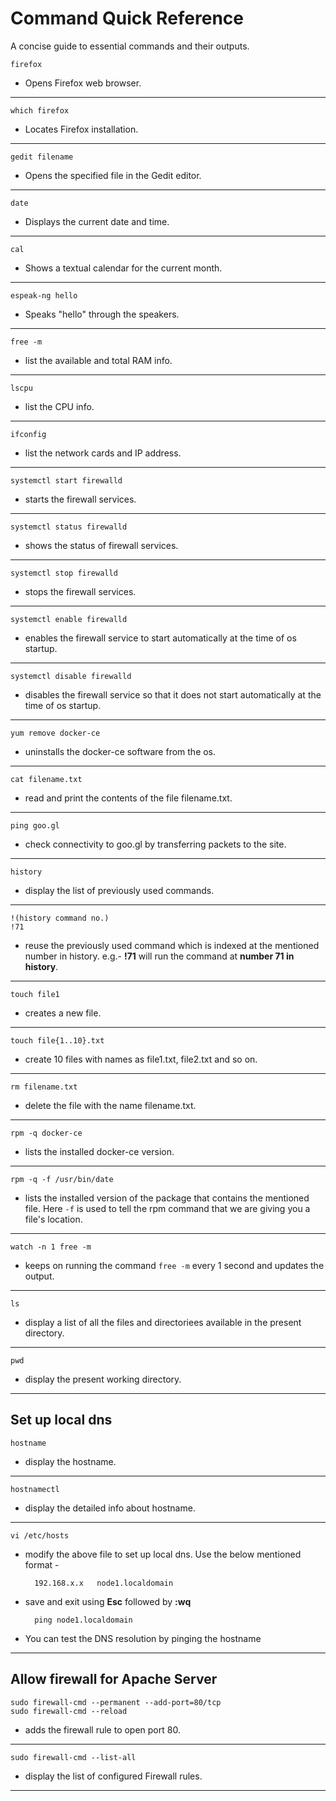 # Command Quick Reference

A concise guide to essential commands and their outputs.


    firefox
- Opens Firefox web browser.
---



    which firefox
- Locates Firefox installation.
---




    gedit filename    
- Opens the specified file in the Gedit editor.
---



    date    
- Displays the current date and time.
---


    cal    
- Shows a textual calendar for the current month.
---



    espeak-ng hello    
- Speaks "hello" through the speakers.
---


    free -m    
- list the available and total RAM info.
---


    lscpu    
- list the CPU info.
---



    ifconfig    
- list the network cards and IP address.
---




    systemctl start firewalld    
- starts the firewall services.
---

    systemctl status firewalld    
- shows the status of firewall services.
---



    systemctl stop firewalld    
- stops the firewall services.
---



    systemctl enable firewalld    
- enables the firewall service to start automatically at the time of os startup.
---


    systemctl disable firewalld    
- disables the firewall service so that it does not start automatically at the time of os startup.
---


    yum remove docker-ce    
- uninstalls the docker-ce software from the os.
---



    cat filename.txt    
- read and print the contents of the file filename.txt.
---



    ping goo.gl    
- check connectivity to goo.gl by transferring packets to the site.
---


    history    
- display the list of previously used commands.
---

    !(history command no.)
    !71   
- reuse the previously used command which is indexed at the mentioned number in history. e.g.- **!71** will run the command at **number 71 in history**.
---



    touch file1    
- creates a new file.
---

    touch file{1..10}.txt    
- create 10 files with names as file1.txt, file2.txt and so on.
---

    rm filename.txt    
- delete the file with the name filename.txt.
---



    rpm -q docker-ce    
- lists the installed docker-ce version.
---


    rpm -q -f /usr/bin/date    
- lists the installed version of the package that contains the mentioned file. Here `-f` is used to tell the rpm command that we are giving you a file's location.
---




    watch -n 1 free -m    
- keeps on running the command `free -m` every 1 second and updates the output.
---



    ls    
- display a list of all the files and directoriees available in the present directory.
---



    pwd    
- display the present working directory.
---

## Set up local dns

    hostname    
- display the hostname.
---

    hostnamectl    
- display the detailed info about hostname.
---

    vi /etc/hosts    
- modify the above file to set up local dns. Use the below mentioned format - 

        192.168.x.x   node1.localdomain
- save and exit using **Esc** followed by **:wq**

        ping node1.localdomain
- You can test the DNS resolution by pinging the hostname
---

## Allow firewall for Apache Server

    sudo firewall-cmd --permanent --add-port=80/tcp
    sudo firewall-cmd --reload
    
- adds the firewall rule to open port 80.
---

    sudo firewall-cmd --list-all    
- display the list of configured Firewall rules.
---